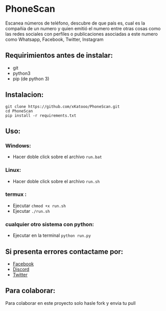 # PhoneScan
Escanea números de teléfono, descubre de que país es, cual es la compañia de un numero y quien emitió el numero entre otras cosas como las redes sociales con perfiles o publicaciones asociadas a este numero como Whatsapp, Facebook, Twitter, Instagram

## Requirimientos antes de instalar:
- git
- python3
- pip (de python 3)

## Instalacion:
`git clone https://github.com/xKatooo/PhoneScan.git`<br>
`cd PhoneScan`<br>
`pip install -r requirements.txt`<br>

## Uso:
### Windows:
- Hacer doble click sobre el archivo `run.bat`
### Linux: 
- Hacer doble click sobre el archivo `run.sh`
### termux :
- Ejecutar `chmod +x run.sh`
- Ejecutar `./run.sh`
### cualquier otro sistema con python:
- Ejecutar en la terminal `python run.py`

## Si presenta errores contactame por:
- <a href="https://www.facebook.com/eu5ebio7w7/">Facebook</a>
- <a href="https://discordapp.com/channels/@me/xKatooo#3005">Discord</a>
- <a href="https://twitter.com/eu5ebio7w7">Twitter</a>

## Para colaborar:
Para colaborar en este proyecto solo hasle fork y envia tu pull
